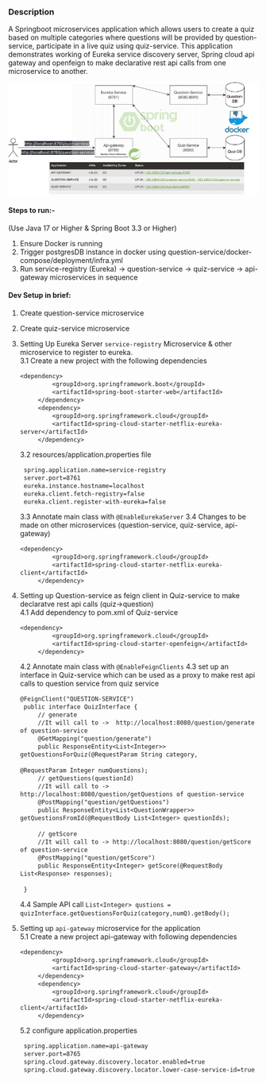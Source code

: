 
### Description

A Springboot microservices application which allows users to create a quiz based on multiple categories where questions will be provided by question-service, participate in a live quiz using quiz-service. This application demonstrates working of Eureka service discovery server, Spring cloud api gateway and openfeign to make declarative rest api calls from one microservice to another. 

![QuizApp Microservices Architecture](/Architecture.jpg) 
#### Steps to run:- 
(Use Java 17 or Higher & Spring Boot 3.3 or Higher)
1. Ensure Docker is running
2. Trigger postgresDB instance in docker using question-service/docker-compose/deployment/infra.yml
3. Run service-registry (Eureka) -> question-service -> quiz-service -> api-gateway microservices in sequence

#### Dev Setup in brief: 
1. Create question-service microservice
2. Create quiz-service microservice
3. Setting Up Eureka Server `service-registry` Microservice & other microservice to register to eureka. <br>
   3.1 Create a new project with the following dependencies
   ```
   <dependency>
			<groupId>org.springframework.boot</groupId>
			<artifactId>spring-boot-starter-web</artifactId>
		</dependency>
		<dependency>
			<groupId>org.springframework.cloud</groupId>
			<artifactId>spring-cloud-starter-netflix-eureka-server</artifactId>
		</dependency>
   ```
   3.2 resources/application.properties file
   ```
    spring.application.name=service-registry
    server.port=8761
    eureka.instance.hostname=localhost
    eureka.client.fetch-registry=false
    eureka.client.register-with-eureka=false
   ```
   3.3 Annotate main class with `@EnableEurekaServer`
   3.4 Changes to be made on other microservices (question-service, quiz-service, api-gateway)
   ```
   <dependency>
			<groupId>org.springframework.cloud</groupId>
			<artifactId>spring-cloud-starter-netflix-eureka-client</artifactId>
		</dependency>
   ```
4. Setting up Question-service as feign client in Quiz-service to make declaratve rest api calls (quiz->question) <br>
   4.1 Add dependency to pom.xml of Quiz-service
   ```
   <dependency>
			<groupId>org.springframework.cloud</groupId>
			<artifactId>spring-cloud-starter-openfeign</artifactId>
		</dependency>
   ```
   4.2 Annotate main class with `@EnableFeignClients`
   4.3 set up an interface in Quiz-service which can be used as a proxy to make rest api calls to question service from quiz service
   ```
   @FeignClient("QUESTION-SERVICE")
    public interface QuizInterface {
        // generate
        //It will call to ->  http://localhost:8080/question/generate of question-service
        @GetMapping("question/generate")
        public ResponseEntity<List<Integer>> getQuestionsForQuiz(@RequestParam String category,
                                                                 @RequestParam Integer numQuestions);
        // getQuestions(questionId)
        //It will call to ->  http://localhost:8080/question/getQuestions of question-service
        @PostMapping("question/getQuestions")
        public ResponseEntity<List<QuestionWrapper>> getQuestionsFromId(@RequestBody List<Integer> questionIds);
    
        // getScore
        //It will call to -> http://localhost:8080/question/getScore of question-service
        @PostMapping("question/getScore")
        public ResponseEntity<Integer> getScore(@RequestBody List<Response> responses);
    
    }
   ```
   4.4 Sample API call `List<Integer> qustions = quizInterface.getQuestionsForQuiz(category,numQ).getBody();`

5. Setting up `api-gateway` microservice for the application <br>
   5.1 Create a new project api-gateway with following dependencies
   ```
   <dependency>
			<groupId>org.springframework.cloud</groupId>
			<artifactId>spring-cloud-starter-gateway</artifactId>
		</dependency>
		<dependency>
			<groupId>org.springframework.cloud</groupId>
			<artifactId>spring-cloud-starter-netflix-eureka-client</artifactId>
		</dependency>
   ```
   5.2 configure application.properties
   ```
    spring.application.name=api-gateway
    server.port=8765
    spring.cloud.gateway.discovery.locator.enabled=true
    spring.cloud.gateway.discovery.locator.lower-case-service-id=true
   ```
   
